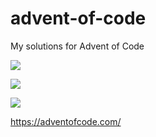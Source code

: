 # advent-of-code
My solutions for Advent of Code

![](https://img.shields.io/badge/day%20📅-11-blue)

![](https://img.shields.io/badge/stars%20⭐-11-yellow)

![](https://img.shields.io/badge/days%20completed-5-red)

https://adventofcode.com/
